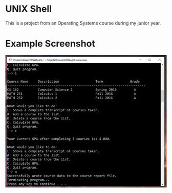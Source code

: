 # UNIX Shell

This is a project from an Operating Systems course during my junior year.

# Example Screenshot

![Alt text](https://github.com/DKPunch/school-course-transcript/blob/master/coursesPic.jpg?raw=true "Courses Screenshot")
